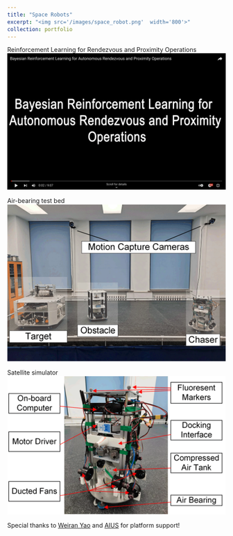```yaml
---
title: "Space Robots"
excerpt: "<img src='/images/space_robot.png'  width='800'>"
collection: portfolio
---
```


Reinforcement Learning for Rendezvous and Proximity Operations
[![Watch the video](/images/space_robot_youtube1.png)](https://youtu.be/Elo7wOvmWXE)

Air-bearing test bed
<img src='/images/space_overview2.png'>

Satellite simulator
<img src='/images/space_spacecraft.png'>

Special thanks to [Weiran Yao](https://scholar.google.com/citations?user=4urvR3YAAAAJ&hl=en) and [AIUS](http://aius.hit.edu.cn/) for platform support!







